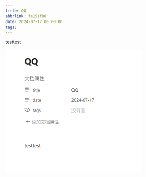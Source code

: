 ```yaml
---
title: QQ
abbrlink: fe151f88
date: 2024-07-17 00:00:00
tags:
---
```


testtest

![](QQ/image-20240717183144267.png)














